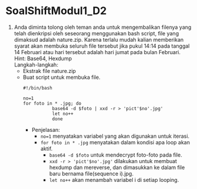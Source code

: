 # SoalShiftModul1_D2
1. Anda diminta tolong oleh teman anda untuk mengembalikan filenya yang telah
dienkripsi oleh seseorang menggunakan bash script, file yang dimaksud adalah
nature.zip. Karena terlalu mudah kalian memberikan syarat akan membuka seluruh
file tersebut jika pukul 14:14 pada tanggal 14 Februari atau hari tersebut adalah hari
jumat pada bulan Februari.  
Hint: Base64, Hexdump  
Langkah-langkah:
   * Ekstrak file nature.zip  
   - Buat script untuk membuka file.
	 ```
	 #!/bin/bash
	 
	 no=1
	 for foto in * .jpg; do
	 			base64 -d $foto | xxd -r > 'pict'$no'.jpg'
				let no++
				done
		```
		* Penjelasan:
		    + `no=1` menyatakan variabel yang akan digunakan untuk iterasi.
	    	+ `for foto in * .jpg` menyatakan dalam kondisi apa loop akan aktif.
				+ `base64 -d $foto` untuk mendecrypt foto-foto pada file.
				+ `xxd -r > 'pict'$no'.jpg'` dilakukan untuk membuat hexdump dan mereverse, dan dimasukkan ke dalam file baru bernama file(sequence i).jpg.
				+ `let no++` akan menambah variabel i di setiap looping.
